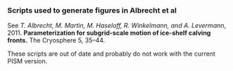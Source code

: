 ### Scripts used to generate figures in Albrecht et al

See *T. Albrecht, M. Martin, M. Haseloff, R. Winkelmann, and A. Levermann*, 2011. **Parameterization for subgrid-scale motion of ice-shelf calving fronts.** The Cryosphere 5, 35–44.

These scripts are out of date and probably do not work with the current PISM version.
